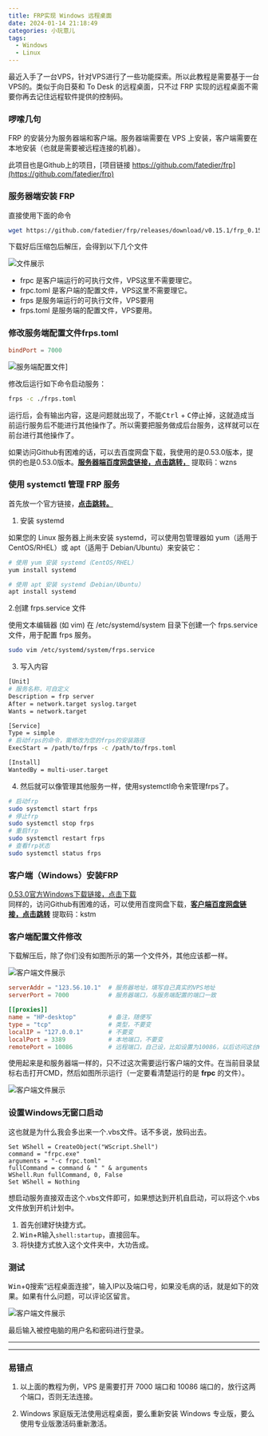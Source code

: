 ```yaml
---
title: FRP实现 Windows 远程桌面
date: 2024-01-14 21:18:49
categories: 小玩意儿
tags:
  - Windows
  - Linux
---
```


最近入手了一台VPS，针对VPS进行了一些功能探索。所以此教程是需要基于一台VPS的。类似于向日葵和 To Desk 的远程桌面，只不过 FRP 实现的远程桌面不需要你再去记住远程软件提供的控制码。

<!-- more -->

### 啰嗦几句

FRP 的安装分为服务器端和客户端。服务器端需要在 VPS 上安装，客户端需要在本地安装（也就是需要被远程连接的机器）。

此项目也是Github上的项目，[项目链接 https://github.com/fatedier/frp](https://github.com/fatedier/frp)

### 服务器端安装 FRP

直接使用下面的命令

```bash
wget https://github.com/fatedier/frp/releases/download/v0.15.1/frp_0.15.1_linux_amd64.tar.gz
```
下载好后压缩包后解压，会得到以下几个文件

![文件展示](./frp/1.png)

* frpc 是客户端运行的可执行文件，VPS这里不需要理它。
* frpc.toml 是客户端的配置文件，VPS这里不需要理它。
* frps 是服务端运行的可执行文件，VPS要用
* frps.toml 是服务端的配置文件，VPS要用。

### 修改服务端配置文件frps.toml

```toml
bindPort = 7000
```

![服务端配置文件](./frp/4.png)]

修改后运行如下命令启动服务：

```bash
frps -c ./frps.toml
```

运行后，会有输出内容，这是问题就出现了，不能<kbd>Ctrl</kbd> + <kbd>C</kbd>停止掉，这就造成当前运行服务后不能进行其他操作了。所以需要把服务做成后台服务，这样就可以在前台进行其他操作了。

如果访问Github有困难的话，可以去百度网盘下载，我使用的是0.53.0版本，提供的也是0.53.0版本。[**服务器端百度网盘链接，点击跳转，**](https://pan.baidu.com/s/1eTxV0C_ApwfWivirMB6zIg?pwd=wzns) 提取码：wzns

### 使用 systemctl 管理 FRP 服务

首先放一个官方链接，[**点击跳转。**](https://gofrp.org/zh-cn/docs/setup/systemd/)

1. 安装 systemd

如果您的 Linux 服务器上尚未安装 systemd，可以使用包管理器如 yum（适用于 CentOS/RHEL）或 apt（适用于 Debian/Ubuntu）来安装它：

```bash
# 使用 yum 安装 systemd（CentOS/RHEL）
yum install systemd

# 使用 apt 安装 systemd（Debian/Ubuntu）
apt install systemd
```

2.创建 frps.service 文件

使用文本编辑器 (如 vim) 在 /etc/systemd/system 目录下创建一个 frps.service 文件，用于配置 frps 服务。

```bash
sudo vim /etc/systemd/system/frps.service
```

3. 写入内容

```bash
[Unit]
# 服务名称，可自定义
Description = frp server
After = network.target syslog.target
Wants = network.target

[Service]
Type = simple
# 启动frps的命令，需修改为您的frps的安装路径
ExecStart = /path/to/frps -c /path/to/frps.toml

[Install]
WantedBy = multi-user.target
```

4. 然后就可以像管理其他服务一样，使用systemctl命令来管理frps了。

```bash
# 启动frp
sudo systemctl start frps
# 停止frp
sudo systemctl stop frps
# 重启frp
sudo systemctl restart frps
# 查看frp状态
sudo systemctl status frps
```

### 客户端（Windows）安装FRP

[0.53.0官方Windows下载链接，点击下载](https://github.com/fatedier/frp/releases/download/v0.53.0/frp_0.53.0_windows_amd64.zip)   
同样的，访问Github有困难的话，可以使用百度网盘下载，[**客户端百度网盘链接，点击跳转**](https://pan.baidu.com/s/11-wDw4l_augPWeAf9OcTGA?pwd=kstm) 提取码：kstm

### 客户端配置文件修改

下载解压后，除了你们没有如图所示的第一个文件外，其他应该都一样。

![客户端文件展示](./frp/2.png)

```toml
serverAddr = "123.56.10.1"  # 服务器地址，填写自己真实的VPS地址
serverPort = 7000           # 服务器端口，与服务端配置的端口一致

[[proxies]]
name = "HP-desktop"         # 备注，随便写
type = "tcp"                # 类型，不要变
localIP = "127.0.0.1"       # 不要变
localPort = 3389            # 本地端口，不要变
remotePort = 10086          # 远程端口，自己设，比如设置为10086，以后访问这台Windows就是输入123.56.10.1:10086。
```

使用起来是和服务器端一样的，只不过这次需要运行客户端的文件。在当前目录鼠标右击打开CMD，然后如图所示运行（一定要看清楚运行的是 **frpc** 的文件）。

![客户端文件展示](./frp/3.png)

### 设置Windows无窗口启动

这也就是为什么我会多出来一个.vbs文件。话不多说，放码出去。

```vbs
Set WShell = CreateObject("WScript.Shell")
command = "frpc.exe"
arguments = "-c frpc.toml"
fullCommand = command & " " & arguments
WShell.Run fullCommand, 0, False
Set WShell = Nothing
```

想启动服务直接双击这个.vbs文件即可，如果想达到开机自启动，可以将这个.vbs文件放到开机计划中。

1. 首先创建好快捷方式。
2. <kbd>Win</kbd>+<kbd>R</kbd>输入`shell:startup`，直接回车。
3. 将快捷方式放入这个文件夹中，大功告成。

### 测试

<kbd>Win</kbd>+<kbd>Q</kbd>搜索“远程桌面连接”，输入IP以及端口号，如果没毛病的话，就是如下的效果。如果有什么问题，可以评论区留言。

![客户端文件展示](./frp/5.png)

最后输入被控电脑的用户名和密码进行登录。

---
---

### 易错点

1. 以上面的教程为例，VPS 是需要打开 7000 端口和 10086 端口的，放行这两个端口，否则无法连接。

2. Windows 家庭版无法使用远程桌面，要么重新安装 Windows 专业版，要么使用专业版激活码重新激活。